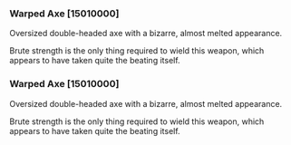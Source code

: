 ### Warped Axe [15010000]

Oversized double-headed axe with a bizarre, almost melted appearance.

Brute strength is the only thing required to wield this weapon, which appears to have taken quite the beating itself.### Warped Axe [15010000]

Oversized double-headed axe with a bizarre, almost melted appearance.

Brute strength is the only thing required to wield this weapon, which appears to have taken quite the beating itself.